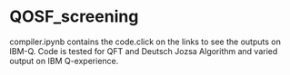 # QOSF_screening
compiler.ipynb contains the code.click on the links to see the outputs on IBM-Q.
Code is tested for QFT and Deutsch Jozsa Algorithm and varied output on IBM Q-experience.


